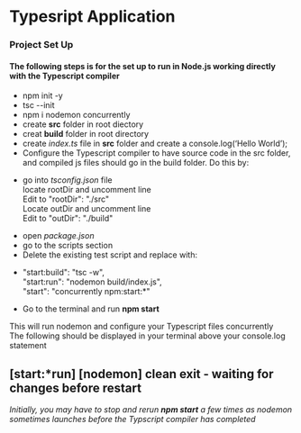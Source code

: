 # Typesript Application

### Project Set Up
#### The following steps is for the set up to run in Node.js working directly with the Typescript compiler
- npm init -y
- tsc --init
- npm i nodemon concurrently
- create __src__ folder in root diectory
- creat __build__ folder in root directory
- create _index.ts_ file in __src__ folder and create a console.log(‘Hello World’);
- Configure the Typescript compiler to have source code in the src folder, and compiled js files should go in the build folder. Do this by:
 + go into _tsconfig.json_ file </br>
    locate rootDir and uncomment line </br>
    Edit to "rootDir": "./src"</br>
    Locate outDir and uncomment line</br>
    Edit to "outDir": "./build"</br>
- open _package.json_
- go to the scripts section
- Delete the existing test script and replace with:
+   "start:build": "tsc -w", </br>
    "start:run": "nodemon build/index.js", </br>
    "start": "concurrently npm:start:*"
- Go to the terminal and run __npm start__

This will run nodemon and configure your Typescript files concurrently</br>
The following should be displayed in your terminal above your console.log statement

## ​​[start:*run] [nodemon] clean exit - waiting for changes before restart

_Initially, you may have to stop and rerun __npm start__ a few times as nodemon</br> sometimes launches before the Typscript compiler has completed_
